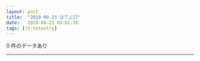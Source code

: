 ```yaml
---
layout: post
title:  "2018-08-23 はてぶIT"
date:   2018-08-23 09:01:56
tags: [it-hotentry]
---
```

0 件のデータあり

<hr>
